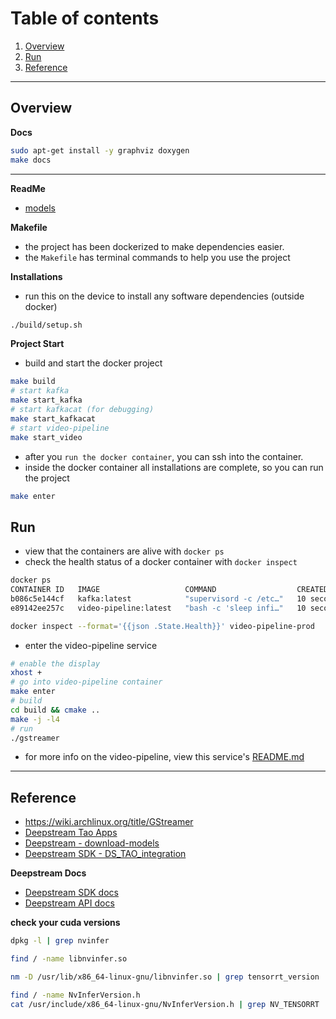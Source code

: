 
# Table of contents

1. [Overview](#Overview)
2. [Run](#Run)
3. [Reference](#Reference)


---

<a name="Overview"></a>
## Overview


__Docs__

```bash
sudo apt-get install -y graphviz doxygen
make docs
```


---


__ReadMe__

- [models](docs/models.md)


__Makefile__

- the project has been dockerized to make dependencies easier.
- the `Makefile` has terminal commands to help you use the project


__Installations__

- run this on the device to install any software dependencies (outside docker)

```bash
./build/setup.sh
```

__Project Start__

- build and start the docker project

```bash
make build
# start kafka
make start_kafka
# start kafkacat (for debugging)
make start_kafkacat
# start video-pipeline
make start_video

```

- after you `run the docker container`, you can ssh into the container.
- inside the docker container all installations are complete, so you can run the project

```bash
make enter
```

<a name="Run"></a>
## Run

- view that the containers are alive with `docker ps`
- check the health status of a docker container with `docker inspect`

```bash
docker ps 
CONTAINER ID   IMAGE                   COMMAND                  CREATED             STATUS                             PORTS    NAMES
b086c5e144cf   kafka:latest            "supervisord -c /etc…"   10 seconds ago      Up 10 seconds (health: starting)   ...      kafka
e89142ee257c   video-pipeline:latest   "bash -c 'sleep infi…"   10 seconds ago      Up 10 seconds (health: starting)   ...      video-pipeline

docker inspect --format='{{json .State.Health}}' video-pipeline-prod

```

- enter the video-pipeline service
```bash
# enable the display
xhost +
# go into video-pipeline container
make enter
# build
cd build && cmake ..
make -j -l4
# run
./gstreamer 
```

- for more info on the video-pipeline, view this service's [README.md](video-pipeline/README.md)



---

<a name="Reference"></a>
## Reference

- https://wiki.archlinux.org/title/GStreamer
- [Deepstream Tao Apps](https://github.com/NVIDIA-AI-IOT/deepstream_tao_apps)
- [Deepstream - download-models](https://github.com/NVIDIA-AI-IOT/deepstream_tao_apps/tree/release/tao3.0#2-download-models)
- [Deepstream SDK - DS_TAO_integration](https://docs.nvidia.com/metropolis/deepstream/6.1/dev-guide/text/DS_TAO_integration.html)

__Deepstream Docs__

- [Deepstream SDK docs](https://docs.nvidia.com/metropolis/deepstream/6.1/dev-guide/index.html)
- [Deepstream API docs](https://docs.nvidia.com/metropolis/deepstream/6.1/sdk-api/index.html)

__check your cuda versions__

```bash
dpkg -l | grep nvinfer

find / -name libnvinfer.so

nm -D /usr/lib/x86_64-linux-gnu/libnvinfer.so | grep tensorrt_version

find / -name NvInferVersion.h
cat /usr/include/x86_64-linux-gnu/NvInferVersion.h | grep NV_TENSORRT | head -n 3
```